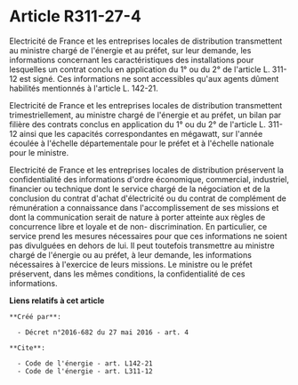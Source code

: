 # Article R311-27-4

Electricité de France et les entreprises locales de distribution transmettent au ministre chargé de l'énergie et au préfet,
sur leur demande, les informations concernant les caractéristiques des installations pour lesquelles un contrat conclu en
application du 1° ou du 2° de l'article L. 311-12 est signé. Ces informations ne sont accessibles qu'aux agents dûment
habilités mentionnés à l'article L. 142-21. 

Electricité de France et les entreprises locales de distribution transmettent trimestriellement, au ministre chargé de
l'énergie et au préfet, un bilan par filière des contrats conclus en application du 1° ou du 2° de l'article L. 311-12 ainsi
que les capacités correspondantes en mégawatt, sur l'année écoulée à l'échelle départementale pour le préfet et à l'échelle
nationale pour le ministre. 

Electricité de France et les entreprises locales de distribution préservent la confidentialité des informations d'ordre
économique, commercial, industriel, financier ou technique dont le service chargé de la négociation et de la conclusion du
contrat d'achat d'électricité ou du contrat de complément de rémunération a connaissance dans l'accomplissement de ses
missions et dont la communication serait de nature à porter atteinte aux règles de concurrence libre et loyale et de non-
discrimination. En particulier, ce service prend les mesures nécessaires pour que ces informations ne soient pas divulguées
en dehors de lui. Il peut toutefois transmettre au ministre chargé de l'énergie ou au préfet, à leur demande, les
informations nécessaires à l'exercice de leurs missions. Le ministre ou le préfet préservent, dans les mêmes conditions, la
confidentialité de ces informations.

**Liens relatifs à cet article**

	**Créé par**:

	  - Décret n°2016-682 du 27 mai 2016 - art. 4

	**Cite**:

	  - Code de l'énergie - art. L142-21
	  - Code de l'énergie - art. L311-12
